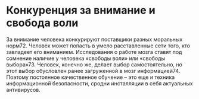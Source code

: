 # Конкуренция за внимание и свобода воли

За внимание человека конкурируют поставщики разных моральных норм72. Человек может попасть в умело расставленные сети того, кто завладеет его вниманием. Исследования о работе мозга ставят под сомнение наличие у человека «свободы воли» или «свободы выбора»73. Человек, конечно же, делает выбор самостоятельно, но этот выбор обусловлен ранее загруженной в мозг информацией74. Поэтому постоянное качественное обучение – это еще и техника информационной безопасности, сродни инсталляции в себя актуальных антивирусов.
